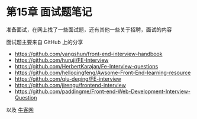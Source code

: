 # 第15章 面试题笔记

准备面试，在网上找了一些面试题，还有其他一些关于招聘，面试的内容

面试题主要来自 GitHub 上的分享
- https://github.com/yangshun/front-end-interview-handbook
- https://github.com/huruji/FE-Interview
- https://github.com/HerbertKarajan/Fe-Interview-questions
- https://github.com/helloqingfeng/Awsome-Front-End-learning-resource
- https://github.com/qiu-deqing/FE-interview
- https://github.com/jirengu/frontend-interview
- https://github.com/paddingme/Front-end-Web-Development-Interview-Question

以及 [牛客网](https://www.nowcoder.com)